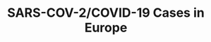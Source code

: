 ---
title: SARS-COV-2/COVID-19 Cases in Europe
herb_id: covid19_eu_data
contributors:
- github: covid19-eu-zh
  name: covid19-eu-zh
data:
- description: Records of SARS-COV-2 Cases in Germany
  fields:
  - description: alpha 2 code of the country
    name: country
  - description: State of Germany in German
    name: state
  - description: number of cases by the specified datetime
    name: cases
  - description: datetime of the record
    name: datetime
  format: csv
  name: SARS-COV-2/COVID-19 Cases in Germany in csv format
  path: dataset/covid-19-de.csv
  size: null
  updated_at: ''
- description: Records of SARS-COV-2/COVID-19 Cases in Austria
  fields:
  - description: alpha 2 code of the country
    name: country
  - description: State of Austria
    name: state
  - description: number of cases by the specified datetime
    name: cases
  - description: recovered patients. started tracking on 2020-03-13
    name: recovered
  - description: number of deaths. started tracking on 2020-03-13
    name: deaths
  - description: datetime of the record
    name: datetime
  format: csv
  name: SARS-COV-2/COVID-19 Cases in AT in csv format
  path: dataset/covid-19-at.csv
  size: null
  updated_at: ''
- description: Records of SARS-COV-2/COVID-19 Cases in Netherland
  fields:
  - description: alpha 2 code of the country
    name: country
  - description: city in Netherland
    name: city
  - description: number of cases by the specified datetime
    name: cases
  - description: date of the record update on the volksgezondheidenzorg website, only
      the date matters
    name: datetime
  format: csv
  name: SARS-COV-2/COVID-19 Cases in NL in csv format
  path: dataset/covid-19-nl.csv
  size: null
  updated_at: ''
- description: Records of SARS-COV-2/COVID-19 Cases in UK
  fields:
  - description: alpha 2 code of the country
    name: country
  - description: local authorities in England, city, town, borough, etc.
    name: authority
  - description: number of cases by the specified datetime, it can be a range
    name: cases
  - description: Lower bound of the number of cases
    name: cases_lower
  - description: Upper bound of the number of cases
    name: cases_upper
  - description: datetime of the record update on the website
    name: datetime
  format: csv
  name: SARS-COV-2/COVID-19 Cases in UK in csv format
  path: dataset/covid-19-uk.csv
  size: null
  updated_at: ''
- description: Records of SARS-COV-2/COVID-19 Cases in FR
  fields:
  - description: alpha 2 code of the country
    name: country
  - description: local provinces or oversea authorities in France, Oversea and Metropolis
      are also added as conditional sum
    name: authority
  - description: number of cases by the specified datetime
    name: cases
  - description: datetime of the record update on the website
    name: datetime
  format: csv
  name: SARS-COV-2/COVID-19 Cases in UK in csv format
  path: dataset/covid-19-fr.csv
  size: null
  updated_at: ''
description: SARS-COV-2/COVID-19 Cases in Europe by Country, State, and Date
name: SARS-COV-2/COVID-19 Cases in Europe
references:
- link: https://www.rki.de/DE/Content/InfAZ/N/Neuartiges_Coronavirus/Fallzahlen.html
  name: 'SARS-CoV-2: Fallzahlen in Deutschland, China und weltweit'
- link: https://www.sozialministerium.at/Themen/Gesundheit/Uebertragbare-Krankheiten/Infektionskrankheiten-A-Z/Neuartiges-Coronavirus.html
  name: Neuartiges Coronavirus (COVID-19)
- link: https://www.volksgezondheidenzorg.info/onderwerp/infectieziekten/regionaal-internationaal/coronavirus-covid-19#node-coronavirus-covid-19-meldingen
  name: volksgezondheidenzorg.info in NL
- link: https://www.gov.uk/government/publications/coronavirus-covid-19-number-of-cases-in-england/coronavirus-covid-19-number-of-cases-in-england
  name: Public Health England
repository: covid19-eu-zh/covid19-eu-data
tags:
- Health

---